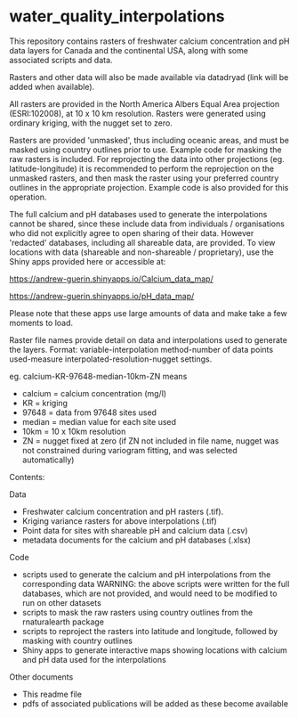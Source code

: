 # water_quality_interpolations

This repository contains rasters of freshwater calcium concentration and pH data layers for Canada and the continental USA, along with some associated scripts and data. 

Rasters and other data will also be made available via datadryad (link will be added when available). 

All rasters are provided in the North America Albers Equal Area projection (ESRI:102008), at 10 x 10 km resolution. Rasters were generated using ordinary kriging, with the nugget set to zero.

Rasters are provided 'unmasked', thus including oceanic areas, and must be masked using country outlines prior to use. Example code for masking the raw rasters is included. For reprojecting the data into other projections (eg. latitude-longitude) it is recommended to perform the reprojection on the unmasked rasters, and then mask the raster using your preferred country outlines in the appropriate projection. Example code is also provided for this operation.

The full calcium and pH databases used to generate the interpolations cannot be shared, since these include data from individuals / organisations who did not explicitly agree to open sharing of their data. However 'redacted' databases, including all shareable data, are provided. To view locations with data (shareable and non-shareable / proprietary), use the Shiny apps provided here or accessible at: 

https://andrew-guerin.shinyapps.io/Calcium_data_map/

https://andrew-guerin.shinyapps.io/pH_data_map/

Please note that these apps use large amounts of data and make take a few moments to load.

Raster file names provide detail on data and interpolations used to generate the layers. 
Format: variable-interpolation method-number of data points used-measure interpolated-resolution-nugget settings.

eg. calcium-KR-97648-median-10km-ZN means
- calcium = calcium concentration (mg/l)
- KR = kriging
- 97648 = data from 97648 sites used
- median = median value for each site used
- 10km = 10 x 10km resolution  
- ZN = nugget fixed at zero (if ZN not included in file name, nugget was not constrained during variogram fitting, and was selected automatically)

Contents:

Data
- Freshwater calcium concentration and pH rasters (.tif). 
- Kriging variance rasters for above interpolations (.tif)
- Point data for sites with shareable pH and calcium data (.csv)
- metadata documents for the calcium and pH databases (.xlsx)

Code
- scripts used to generate the calcium and pH interpolations from the corresponding data
WARNING: the above scripts were written for the full databases, which are not provided, and would need to be modified to run on other datasets 
- scripts to mask the raw rasters using country outlines from the rnaturalearth package
- scripts to reproject the rasters into latitude and longitude, followed by masking with country outlines
- Shiny apps to generate interactive maps showing locations with calcium and pH data used for the interpolations

Other documents
- This readme file
- pdfs of associated publications will be added as these become available
